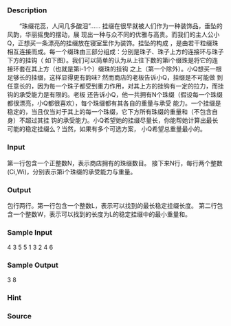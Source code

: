 
### Description
　　“珠缀花蕊，人间几多酸泪”…… 挂缀在很早就被人们作为一种装饰品，垂坠的风韵，华丽摇曳的摆动，展
现出一种与众不同的优雅与高贵。而我们的主人公小Q，正想买一条漂亮的挂缀放在寝室里作为装饰。挂坠的构成
，是由若干粒缀珠相互连接而成。每一个缀珠由三部分组成：分别是珠子、珠子上方的连接环与珠子下方的挂钩（
如下图）。我们可以简单的认为从上往下数的第i个缀珠是将它的连接环套在其上方（也就是第i-1个）缀珠的挂钩
之上（第一个除外）。小Q想买一根足够长的挂缀，这样显得更有韵味? 然而商店的老板告诉小Q，挂缀是不可能做
到任意长的，因为每一个珠子都受到重力作用，对其上方的挂钩有一定的拉力，而挂钩的承受能力是有限的。老板
还告诉小Q，他一共拥有N个珠缀（假设每一个珠缀都很漂亮，小Q都很喜欢），每个珠缀都有其各自的重量与承受
能力。一个挂缀是稳定的，当且仅当对于其上的每一个珠缀，它下方所有珠缀的重量和（不包含自身）不超过其挂
钩的承受能力。小Q希望她的挂缀尽量长，你能帮她计算出最长可能的稳定挂缀么？当然，如果有多个可选方案，
小Q希望总重量最小的。
### Input

第一行包含一个正整数N，表示商店拥有的珠缀数目。
接下来N行，每行两个整数(Ci,Wi)，分别表示第i个珠缀的承受能力与重量。

### Output

包行两行。第一行包含一个整数L，表示可以找到的最长稳定挂缀长度。
第二行包含一个整数W，表示可以找到的长度为L的稳定挂缀中的最小重量和。

### Sample Input
4
3 5
5 1
3 2
4 6
### Sample Output
3
8
### Hint

### Source

